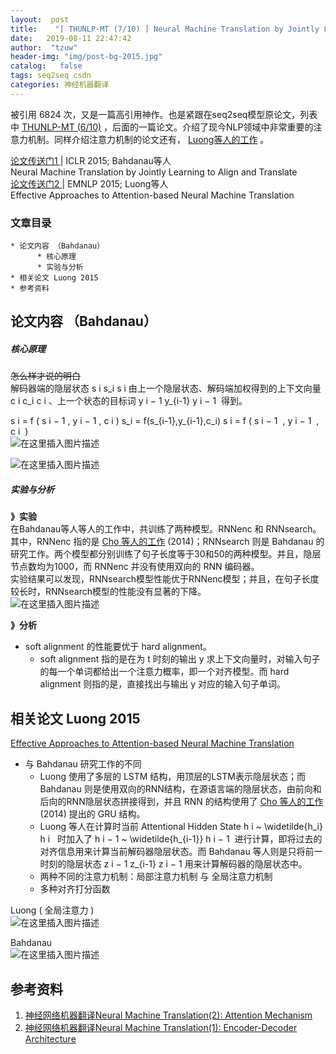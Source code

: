 ```yaml
---
layout:  post
title:    "[ THUNLP-MT (7/10) ] Neural Machine Translation by Jointly Learning to Align and Translate | 注意力机制"
date:   2019-08-11 22:47:42                    
author:  "tzuw"
header-img: "img/post-bg-2015.jpg"
catalog:   false
tags: seq2seq csdn
categories: 神经机器翻译
---
```

被引用 6824 次，又是一篇高引用神作。也是紧跟在seq2seq模型原论文，列表中 [ THUNLP-MT (6/10)](http://tzuwpku.blog.csdn.net/article/details/90286590)
，后面的一篇论文。介绍了现今NLP领域中非常重要的注意力机制。同样介绍注意力机制的论文还有， [ Luong等人的工作](http://aclweb.org/anthology/papers/D/D15/D15-1166/) 。

[ 论文传送门1 ](http://arxiv.org/abs/1409.0473) | ICLR 2015; Bahdanau等人  
Neural Machine Translation by Jointly Learning to Align and Translate  
[ 论文传送门2 ](http://aclweb.org/anthology/papers/D/D15/D15-1166/) | EMNLP 2015;
Luong等人  
Effective Approaches to Attention-based Neural Machine Translation

###  文章目录

    * 论文内容 （Bahdanau） 
          * 核心原理 
          * 实验与分析 
    * 相关论文 Luong 2015 
    * 参考资料 

##  论文内容 （Bahdanau）

#####  核心原理

~~怎么样才说的明白~~  
解码器端的隐层状态  s  i  s_i  s  i  ​  由上一个隐层状态、解码端加权得到的上下文向量  c  i  c_i  c  i  ​
、上一个状态的目标词  y  i  −  1  y_{i-1}  y  i  −  1  ​  得到。

s  i  =  f  (  s  i  −  1  ,  y  i  −  1  ,  c  i  )  s_i =
f(s_{i-1},y_{i-1},c_i)  s  i  ​  =  f  (  s  i  −  1  ​  ,  y  i  −  1  ​  ,
c  i  ​  )  
![在这里插入图片描述](http://img-blog.csdnimg.cn/20190615175710707.png?x-oss-process=image/watermark,type_ZmFuZ3poZW5naGVpdGk,shadow_10,text_aHR0cHM6Ly90enV3cGt1LmJsb2cuY3Nkbi5uZXQ=,size_16,color_FFFFFF,t_70#pic_center)

![在这里插入图片描述](http://img-blog.csdnimg.cn/20190615165940263.png?x-oss-process=image/watermark,type_ZmFuZ3poZW5naGVpdGk,shadow_10,text_aHR0cHM6Ly90enV3cGt1LmJsb2cuY3Nkbi5uZXQ=,size_16,color_FFFFFF,t_70#pic_center)

#####  实验与分析

**》实验**  
在Bahdanau等人等人的工作中，共训练了两种模型。RNNenc 和 RNNsearch。其中，RNNenc 指的是 [ Cho 等人的工作](http://aclweb.org/anthology/papers/D/D14/D14-1179/) (2014)；RNNsearch 则是
Bahdanau 的研究工作。两个模型都分别训练了句子长度等于30和50的两种模型。并且，隐层节点数均为1000，而 RNNenc 并没有使用双向的 RNN
编码器。  
实验结果可以发现，RNNsearch模型性能优于RNNenc模型；并且，在句子长度较长时，RNNsearch模型的性能没有显著的下降。  
![在这里插入图片描述](http://img-blog.csdnimg.cn/20190615195920130.png?x-oss-process=image/watermark,type_ZmFuZ3poZW5naGVpdGk,shadow_10,text_aHR0cHM6Ly90enV3cGt1LmJsb2cuY3Nkbi5uZXQ=,size_16,color_FFFFFF,t_70#pic_center)

**》分析**

  * soft alignment 的性能要优于 hard alignment。 
    * soft alignment 指的是在为 t 时刻的输出 y 求上下文向量时，对输入句子的每一个单词都给出一个注意力概率，即一个对齐模型。而 hard alignment 则指的是，直接找出与输出 y 对应的输入句子单词。 

##  相关论文 Luong 2015

[ Effective Approaches to Attention-based Neural Machine Translation](http://aclweb.org/anthology/papers/D/D15/D15-1166/)

  * 与 Bahdanau 研究工作的不同 
    * Luong 使用了多层的 LSTM 结构，用顶层的LSTM表示隐层状态；而 Bahdanau 则是使用双向的RNN结构，在源语言端的隐层状态，由前向和后向的RNN隐层状态拼接得到，并且 RNN 的结构使用了 [ Cho 等人的工作 ](http://aclweb.org/anthology/papers/D/D14/D14-1179/) (2014) 提出的 GRU 结构。 
    * Luong 等人在计算时当前 Attentional Hidden State  h  i  ~  \widetilde{h_i}  h  i  ​  ​  时加入了  h  i  −  1  ~  \widetilde{h_{i-1}}  h  i  −  1  ​  ​  进行计算，即将过去的对齐信息用来计算当前解码器隐层状态。而 Bahdanau 等人则是只将前一时刻的隐层状态  z  i  −  1  z_{i-1}  z  i  −  1  ​  用来计算解码器的隐层状态中。 
    * 两种不同的注意力机制：局部注意力机制 与 全局注意力机制 
    * 多种对齐打分函数 

Luong ( 全局注意力 )  
![在这里插入图片描述](http://img-blog.csdnimg.cn/20190615202904221.png?x-oss-process=image/watermark,type_ZmFuZ3poZW5naGVpdGk,shadow_10,text_aHR0cHM6Ly90enV3cGt1LmJsb2cuY3Nkbi5uZXQ=,size_16,color_FFFFFF,t_70#pic_center)

Bahdanau  
![在这里插入图片描述](http://img-blog.csdnimg.cn/20190615203502980.png?x-oss-process=image/watermark,type_ZmFuZ3poZW5naGVpdGk,shadow_10,text_aHR0cHM6Ly90enV3cGt1LmJsb2cuY3Nkbi5uZXQ=,size_16,color_FFFFFF,t_70#pic_center)

##  参考资料

  1. [ 神经网络机器翻译Neural Machine Translation(2): Attention Mechanism ](http://blog.csdn.net/u011414416/article/details/51057789)
  2. [ 神经网络机器翻译Neural Machine Translation(1): Encoder-Decoder Architecture ](http://blog.csdn.net/u011414416/article/details/51048994)

